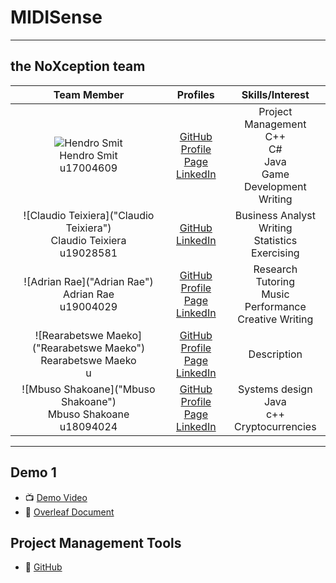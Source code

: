 # MIDISense



---

## the NoXception team

| **Team Member** | **Profiles** | **Skills/Interest**
| :-----: | :-----: | :-----: |
| ![Hendro Smit](https://dl.dropboxusercontent.com/s/p5cams3icm2iy7c/hendrosmit.png?dl=0 "Hendro Smit") <br/> Hendro Smit <br/> u17004609 | [GitHub](https://github.com/hendrosmit) <br/> [Profile Page](https://hendrosmit.github.io/) <br/> [LinkedIn](https://www.linkedin.com/in/hendro-smit-328ba720b/) <br/> | Project Management <br> C++ <br> C# <br> Java <br> Game Development <br> Writing|
| ![Claudio Teixiera]("Claudio Teixiera") <br/> Claudio Teixiera <br/> u19028581 | [GitHub](https://github.com/Claudio-Uni) <br/>  [LinkedIn](https://www.linkedin.com/in/claudio-teixeira-b9bb9820b/) <br/> | Business Analyst <br> Writing <br> Statistics <br> Exercising <br> |
| ![Adrian Rae]("Adrian Rae") <br/> Adrian Rae <br/> u19004029 | [GitHub](https://github.com/Adrian-Rae-19004029) <br/> [Profile Page](https://Adrian-Rae-19004029.io/) <br/> [LinkedIn](https://www.linkedin.com/in/adrian-rae-5796b31bb/ ) <br/> | Research <br> Tutoring <br> Music Performance <br> Creative Writing |
| ![Rearabetswe Maeko]("Rearabetswe Maeko") <br/> Rearabetswe Maeko <br/> u | [GitHub]() <br/> [Profile Page]() <br/> [LinkedIn]() <br/> | Description |
| ![Mbuso Shakoane]("Mbuso Shakoane") <br/> Mbuso Shakoane <br/> u18094024 | [GitHub](https://github.com/u18094024) <br/> [Profile Page]() <br/> [LinkedIn](https://www.linkedin.com/in/mbuso-shakoane-049a4920b/) <br/> | Systems design <br> Java <br> c++ <br> Cryptocurrencies |
---

## Demo 1

* :tv: [Demo Video](https://drive.google.com/open?id=)
* :open_book: [Overleaf Document](https://www.overleaf.com/project/60b1ee15e3c004af1b36ca53 )


## Project Management Tools

* :open_book: [GitHub](https://github.com/COS301-SE-2021/CrowdBook_Gamma/projects)
